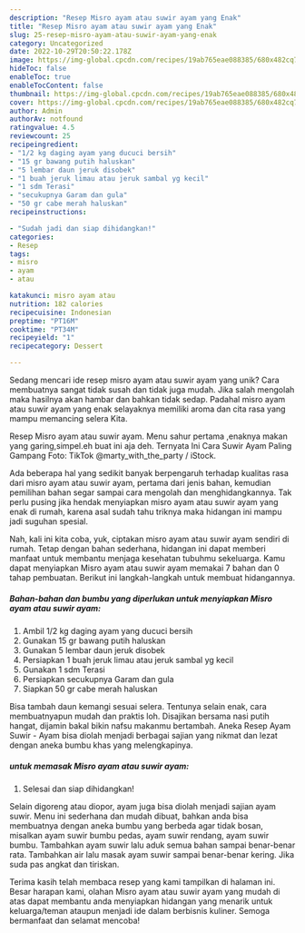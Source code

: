 ```yaml
---
description: "Resep Misro ayam atau suwir ayam yang Enak"
title: "Resep Misro ayam atau suwir ayam yang Enak"
slug: 25-resep-misro-ayam-atau-suwir-ayam-yang-enak
category: Uncategorized
date: 2022-10-29T20:50:22.178Z
image: https://img-global.cpcdn.com/recipes/19ab765eae088385/680x482cq70/misro-ayam-atau-suwir-ayam-foto-resep-utama.jpg
hideToc: false
enableToc: true
enableTocContent: false
thumbnail: https://img-global.cpcdn.com/recipes/19ab765eae088385/680x482cq70/misro-ayam-atau-suwir-ayam-foto-resep-utama.jpg
cover: https://img-global.cpcdn.com/recipes/19ab765eae088385/680x482cq70/misro-ayam-atau-suwir-ayam-foto-resep-utama.jpg
author: Admin
authorAv: notfound
ratingvalue: 4.5
reviewcount: 25
recipeingredient:
- "1/2 kg daging ayam yang ducuci bersih"
- "15 gr bawang putih haluskan"
- "5 lembar daun jeruk disobek"
- "1 buah jeruk limau atau jeruk sambal yg kecil"
- "1 sdm Terasi"
- "secukupnya Garam dan gula"
- "50 gr cabe merah haluskan"
recipeinstructions:

- "Sudah jadi dan siap dihidangkan!"
categories:
- Resep
tags:
- misro
- ayam
- atau

katakunci: misro ayam atau 
nutrition: 182 calories
recipecuisine: Indonesian
preptime: "PT16M"
cooktime: "PT34M"
recipeyield: "1"
recipecategory: Dessert

---
```





Sedang mencari ide resep misro ayam atau suwir ayam yang unik? Cara membuatnya sangat tidak susah dan tidak juga mudah. Jika salah mengolah maka hasilnya akan hambar dan bahkan tidak sedap. Padahal misro ayam atau suwir ayam yang enak selayaknya memiliki aroma dan cita rasa yang mampu memancing selera Kita.





Resep Misro ayam atau suwir ayam. Menu sahur pertama ,enaknya makan yang garing,simpel.eh buat ini aja deh. Ternyata Ini Cara Suwir Ayam Paling Gampang Foto: TikTok @marty_with_the_party / iStock.

Ada beberapa hal yang sedikit banyak berpengaruh terhadap kualitas rasa dari misro ayam atau suwir ayam, pertama dari jenis bahan, kemudian pemilihan bahan segar sampai cara mengolah dan menghidangkannya. Tak perlu pusing jika hendak menyiapkan misro ayam atau suwir ayam yang enak di rumah, karena asal sudah tahu triknya maka hidangan ini mampu jadi suguhan spesial.






Nah, kali ini kita coba, yuk, ciptakan misro ayam atau suwir ayam sendiri di rumah. Tetap dengan bahan sederhana, hidangan ini dapat memberi manfaat untuk membantu menjaga kesehatan tubuhmu sekeluarga. Kamu dapat menyiapkan Misro ayam atau suwir ayam memakai 7 bahan dan 0 tahap pembuatan. Berikut ini langkah-langkah untuk membuat hidangannya.

<!--inarticleads1-->

##### Bahan-bahan dan bumbu yang diperlukan untuk menyiapkan Misro ayam atau suwir ayam:

1. Ambil 1/2 kg daging ayam yang ducuci bersih
1. Gunakan 15 gr bawang putih haluskan
1. Gunakan 5 lembar daun jeruk disobek
1. Persiapkan 1 buah jeruk limau atau jeruk sambal yg kecil
1. Gunakan 1 sdm Terasi
1. Persiapkan secukupnya Garam dan gula
1. Siapkan 50 gr cabe merah haluskan


Bisa tambah daun kemangi sesuai selera. Tentunya selain enak, cara membuatnyapun mudah dan praktis loh. Disajikan bersama nasi putih hangat, dijamin bakal bikin nafsu makanmu bertambah. Aneka Resep Ayam Suwir - Ayam bisa diolah menjadi berbagai sajian yang nikmat dan lezat dengan aneka bumbu khas yang melengkapinya. 

<!--inarticleads2-->

#####  untuk memasak Misro ayam atau suwir ayam:


1. Selesai dan siap dihidangkan!

Selain digoreng atau diopor, ayam juga bisa diolah menjadi sajian ayam suwir. Menu ini sederhana dan mudah dibuat, bahkan anda bisa membuatnya dengan aneka bumbu yang berbeda agar tidak bosan, misalkan ayam suwir bumbu pedas, ayam suwir rendang, ayam suwir bumbu. Tambahkan ayam suwir lalu aduk semua bahan sampai benar-benar rata. Tambahkan air lalu masak ayam suwir sampai benar-benar kering. Jika suda pas angkat dan tiriskan. 

Terima kasih telah membaca resep yang kami tampilkan di halaman ini. Besar harapan kami, olahan Misro ayam atau suwir ayam yang mudah di atas dapat membantu anda menyiapkan hidangan yang menarik untuk keluarga/teman ataupun menjadi ide dalam berbisnis kuliner. Semoga bermanfaat dan selamat mencoba!

